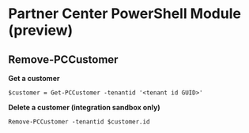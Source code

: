 # Partner Center PowerShell Module (preview) #

## Remove-PCCustomer ##

**Get a customer**

    $customer = Get-PCCustomer -tenantid '<tenant id GUID>'

**Delete a customer (integration sandbox only)**

    Remove-PCCustomer -tenantid $customer.id

